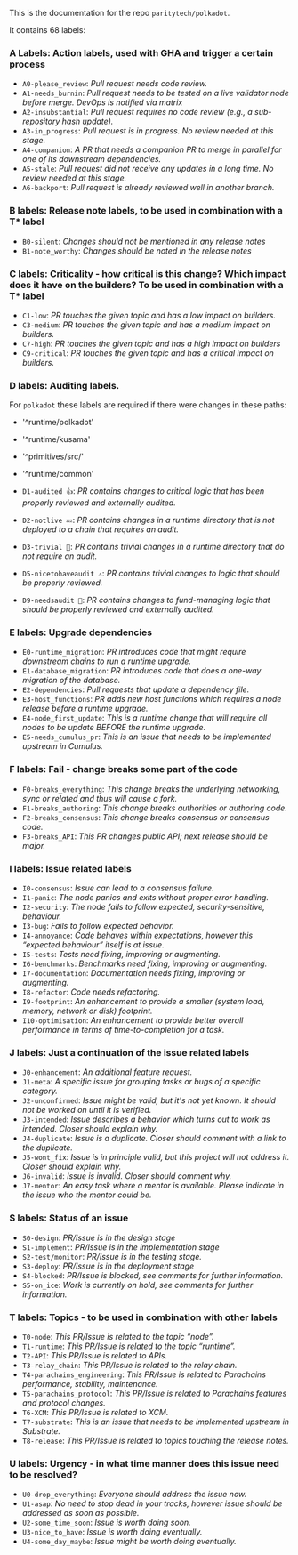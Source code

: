 This is the documentation for the repo `paritytech/polkadot`.

It contains 68 labels:

### A Labels: Action labels, used with GHA and trigger a certain process
- `A0-please_review`: *Pull request needs code review.*
- `A1-needs_burnin`: *Pull request needs to be tested on a live validator node before merge. DevOps is notified via matrix*
- `A2-insubstantial`: *Pull request requires no code review (e.g., a sub-repository hash update).*
- `A3-in_progress`: *Pull request is in progress. No review needed at this stage.*
- `A4-companion`: *A PR that needs a companion PR to merge in parallel for one of its downstream dependencies.*
- `A5-stale`: *Pull request did not receive any updates in a long time. No review needed at this stage.*
- `A6-backport`: *Pull request is already reviewed well in another branch.*

### B labels: Release note labels, to be used in combination with a T* label
- `B0-silent`: *Changes should not be mentioned in any release notes*
- `B1-note_worthy`: *Changes should be noted in the release notes*

### C labels: Criticality - how critical is this change? Which impact does it have on the builders? To be used in combination with a T* label
- `C1-low`: *PR touches the given topic and has a low impact on builders.*
- `C3-medium`: *PR touches the given topic and has a medium impact on builders.*
- `C7-high`: *PR touches the given topic and has a high impact on builders*
- `C9-critical`: *PR touches the given topic and has a critical impact on builders.*

### D labels: Auditing labels.
For `polkadot` these labels are required if there were changes in these paths:
- '^runtime/polkadot'
- '^runtime/kusama'
- '^primitives/src/'
- '^runtime/common'

- `D1-audited 👍`: *PR contains changes to critical logic that has been properly reviewed and externally audited.*
- `D2-notlive 💤`: *PR contains changes in a runtime directory that is not deployed to a chain that requires an audit.*
- `D3-trivial 🧸`: *PR contains trivial changes in a runtime directory that do not require an audit.*
- `D5-nicetohaveaudit ⚠️`: *PR contains trivial changes to logic that should be properly reviewed.*
- `D9-needsaudit 👮`: *PR contains changes to fund-managing logic that should be properly reviewed and externally audited.*

### E labels: Upgrade dependencies
- `E0-runtime_migration`: *PR introduces code that might require downstream chains to run a runtime upgrade.*
- `E1-database_migration`: *PR introduces code that does a one-way migration of the database.*
- `E2-dependencies`: *Pull requests that update a dependency file.*
- `E3-host_functions`: *PR adds new host functions which requires a node release before a runtime upgrade.*
- `E4-node_first_update`: *This is a runtime change that will require all nodes to be update BEFORE the runtime upgrade.*
- `E5-needs_cumulus_pr`: *This is an issue that needs to be implemented upstream in Cumulus.*

### F labels: Fail - change breaks some part of the code
- `F0-breaks_everything`: *This change breaks the underlying networking, sync or related and thus will cause a fork.*
- `F1-breaks_authoring`: *This change breaks authorities or authoring code.*
- `F2-breaks_consensus`: *This change breaks consensus or consensus code.*
- `F3-breaks_API`: *This PR changes public API; next release should be major.*

### I labels: Issue related labels
- `I0-consensus`: *Issue can lead to a consensus failure.*
- `I1-panic`: *The node panics and exits without proper error handling.*
- `I2-security`: *The node fails to follow expected, security-sensitive, behaviour.*
- `I3-bug`: *Fails to follow expected behavior.*
- `I4-annoyance`: *Code behaves within expectations, however this “expected behaviour” itself is at issue.*
- `I5-tests`: *Tests need fixing, improving or augmenting.*
- `I6-benchmarks`: *Benchmarks need fixing, improving or augmenting.*
- `I7-documentation`: *Documentation needs fixing, improving or augmenting.*
- `I8-refactor`: *Code needs refactoring.*
- `I9-footprint`: *An enhancement to provide a smaller (system load, memory, network or disk) footprint.*
- `I10-optimisation`: *An enhancement to provide better overall performance in terms of time-to-completion for a task.*

### J labels: Just a continuation of the issue related labels
- `J0-enhancement`: *An additional feature request.*
- `J1-meta`: *A specific issue for grouping tasks or bugs of a specific category.*
- `J2-unconfirmed`: *Issue might be valid, but it's not yet known. It should not be worked on until it is verified.*
- `J3-intended`: *Issue describes a behavior which turns out to work as intended. Closer should explain why.*
- `J4-duplicate`: *Issue is a duplicate. Closer should comment with a link to the duplicate.*
- `J5-wont_fix`: *Issue is in principle valid, but this project will not address it. Closer should explain why.*
- `J6-invalid`: *Issue is invalid. Closer should comment why.*
- `J7-mentor`: *An easy task where a mentor is available. Please indicate in the issue who the mentor could be.*

### S labels: Status of an issue
- `S0-design`: *PR/Issue is in the design stage*
- `S1-implement`: *PR/Issue is in the implementation stage*
- `S2-test/monitor`: *PR/Issue is in the testing stage.*
- `S3-deploy`: *PR/Issue is in the deployment stage*
- `S4-blocked`: *PR/Issue is blocked, see comments for further information.*
- `S5-on_ice`: *Work is currently on hold, see comments for further information.*

### T labels: Topics - to be used in combination with other labels
- `T0-node`: *This PR/Issue is related to the topic “node”.*
- `T1-runtime`: *This PR/Issue is related to the topic “runtime”.*
- `T2-API`: *This PR/Issue is related to APIs.*
- `T3-relay_chain`: *This PR/Issue is related to the relay chain.*
- `T4-parachains_engineering`: *This PR/Issue is related to Parachains performance, stability, maintenance.*
- `T5-parachains_protocol`: *This PR/Issue is related to Parachains features and protocol changes.*
- `T6-XCM`: *This PR/Issue is related to XCM.*
- `T7-substrate`: *This is an issue that needs to be implemented upstream in Substrate.*
- `T8-release`: *This PR/Issue is related to topics touching the release notes.*

### U labels: Urgency - in what time manner does this issue need to be resolved?
- `U0-drop_everything`: *Everyone should address the issue now.*
- `U1-asap`: *No need to stop dead in your tracks, however issue should be addressed as soon as possible.*
- `U2-some_time_soon`: *Issue is worth doing soon.*
- `U3-nice_to_have`: *Issue is worth doing eventually.*
- `U4-some_day_maybe`: *Issue might be worth doing eventually.*